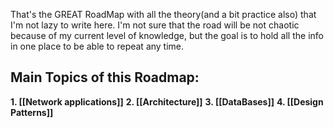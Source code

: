 That's the  GREAT RoadMap with all the theory(and a bit practice also) that I'm not lazy to write here.
I'm not sure that the road will be not chaotic because of my current level of knowledge, but the goal is to hold all the info in one place to be able to repeat any time. 

## Main Topics of this Roadmap:

**1. [[Network applications]]**
**2. [[Architecture]]**
**3. [[DataBases]]**
**4. [[Design Patterns]]**